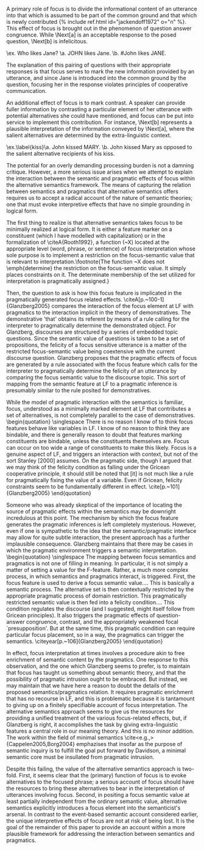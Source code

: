 

A primary role of focus is to divide the informational content of an utterance into that which is assumed to be part of the common ground and that which is newly contributed {% include ref.html id="jackendoff1972" o="n" %}. This effect of focus is brought out in the phenomenon of question answer congruence. While \Next[a] is an acceptable response to the posed question, \Next[b] is infelicitous.

\ex. Who likes Jane?
\a. JOHN likes Jane.
\b. \#John likes JANE.

The explanation of this pairing of questions with their appropriate responses is that focus serves to mark the new information provided by an utterance, and since Jane is introduced into the common ground by the question, focusing her in the response violates principles of cooperative communication.

An additional effect of focus is to mark contrast. A speaker can provide fuller information by contrasting a particular element of her utterance with potential alternatives she could have mentioned, and focus can be put into service to implement this contribution.  For instance, \Next[b] represents a plausible interpretation of the information conveyed by \Next[a], where the salient alternatives are determined by the extra-linguistic context.

\ex.\label{kiss}\a. John kissed MARY.
\b. John kissed Mary as opposed to the salient alternative recipients of his kiss.





 
The potential for an overly demanding processing burden is not a damning critique. However, a more serious issue arises when we attempt to explain the interaction between the semantic and pragmatic effects of focus within the alternative semantics framework. The means of capturing the relation between semantics and pragmatics that alternative semantics offers requires us to accept a radical account of the nature of semantic theories; one that must evoke interpretive effects that have no simple grounding in logical form.

The first thing to realize is that alternative semantics takes focus to be minimally realized at logical form. It is either a feature marker on a constituent (which I have modelled with capitalization) or in the formalization of \citeA{Rooth1992}, a function (\~X) located at the appropriate level (word, phrase, or sentence) of focus interpretation whose sole purpose is to implement a restriction on the focus-semantic value that is relevant to interpretation.\footnote{The function \~X does not \emph{determine} the restriction on the focus-semantic value. It simply places constraints on it. The determinate membership of the set utilized for interpretation is pragmatically assigned.}

Then, the question to ask is how this focus feature is implicated in the pragmatically generated focus related effects. \citeA[p.~100-1]{Glanzberg2005} compares the interaction of the focus element at LF with pragmatics to the interaction implicit in the theory of demonstratives. The demonstrative 'that' obtains its referent by means of a rule calling for the interpreter to pragmatically determine the demonstrated object. For Glanzberg, discourses are structured by a series of embedded topic questions. Since the semantic value of questions is taken to be a set of propositions, the felicity of a focus sensitive utterance is a matter of the restricted focus-semantic value being coextensive with the current discourse question. Glanzberg proposes that the pragmatic effects of focus are generated by a rule associated with the focus feature which calls for the interpreter to pragmatically determine the felicity of an utterance by comparing the focus semantic value to the discourse topic. This sort of mapping from the semantic feature at LF to a pragmatic inference is presumably similar to the rule posited for demonstratives. 

While the model of pragmatic interaction with the semantics is familiar, focus, understood as a minimally marked element at LF that contributes a set of alternatives, is not completely parallel to the case of demonstratives.
\begin{quotation}
\singlespace
There is no reason I know of to think focus features behave like variables in LF. I know of no reason to think they are bindable, and there is generally reason to doubt that features marking constituents are bindable, unless the constituents themselves are. Focus can occur on too wide a range of constituents to make this likely. Focus is a genuine aspect of LF, and triggers an interaction with context, but not of the sort Stanley [2000] assumes. On the pragmatic side, though I argued that we may think of the felicity condition as falling under the Gricean cooperative principle, it should still be noted that [it] is not much like a rule for pragmatically fixing the value of a variable. Even if Gricean, felicity constraints seem to be fundamentally different in effect. \cite[p.~101]{Glanzberg2005}
\end{quotation}

Someone who was already skeptical of the importance of locating the source of pragmatic effects within the semantics may be downright incredulous at this point. The mechanism by which the focus feature generates the pragmatic inferences is left completely mysterious. However, even if one is sympathetic to the idea that the semantic/pragmatic interface may allow for quite subtle interaction, the present approach has a further implausible consequence. Glanzberg maintains that there may be cases in which the pragmatic environment triggers a semantic interpretation.
\begin{quotation}
\singlespace
The mapping between focus semantics and pragmatics is not one of filling in meaning. In particular, it is not simply a matter of setting a value for the F-feature. Rather, a much more complex process, in which semantics and pragmatics interact, is triggered. First, the focus feature is used to derive a focus semantic value.... This is basically a semantic process.
The alternative set is then contextually restricted by the appropriate pragmatic process of domain restriction. This pragmatically restricted semantic value is then fed into a felicity condition.... This condition regulates the discourse (and I suggested, might itself follow from Gricean principles). It also triggers the pragmatic effects of question-answer congruence, contrast, and the appropriately weakened focal `presupposition'. But at the same time, this pragmatic condition can require particular focus placement, so in a way, the pragmatics can trigger the semantics. \citeyear[p.~106]{Glanzberg2005}
\end{quotation}

In effect, focus interpretation at times involves a procedure akin to free enrichment of semantic content by the pragmatics. One response to this observation, and the one which Glanzberg seems to prefer, is to maintain that focus has taught us something about semantic theory, and that the possibility of pragmatic intrusion ought to be embraced. But instead, we may maintain that we have here a reason to doubt the details of the proposed semantics/pragmatics relation. It requires pragmatic enrichment that has no recourse in LF, and this is problematic because it is tantamount to giving up on a finitely specifiable account of focus interpretation. The alternative semantics approach seems to give us the resources for providing a unified treatment of the various focus-related effects, but, if Glanzberg is right, it accomplishes the task by giving extra-linguistic features a central role in our meaning theory. And this is no minor addition. The work within the field of minimal semantics \cite<e.g.,>{Cappelen2005,Borg2004} emphazises that insofar as the purpose of semantic inquiry is to fulfill the goal put forward by Davidson, a minimal semantic core must be insullated from pragmatic intrusion.

Despite this failing, the value of the alternative semantics approach is two-fold. First, it seems clear that the (primary) function of focus is to evoke alternatives to the focused phrase; a serious account of focus should have the resources to bring these alternatives to bear in the interpretation of utterances involving focus. Second, in positing a focus semantic value at least partially independent from the ordinary semantic value, alternative semantics explicitly introduces a focus element into the semanticist's arsenal. In contrast to the event-based semantic account considered earlier, the unique interpretive effects of focus are not at risk of being lost. It is the goal of the remainder of this paper to provide an account within a more plausible framework for addressing the interaction between semantics and pragmatics. 

